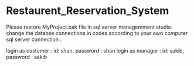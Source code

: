 # Restaurent_Reservation_System
 
Please restore MyProject.bak file in sql server managemment studio.
change the databse connections in codes according to your own computer sql server connection .


login as customer :  id: shan, password : shan
login as manager : id: sakib, password : sakib


